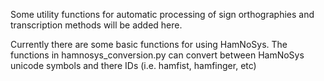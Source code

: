 Some utility functions for automatic processing of sign orthographies and transcription methods will be added here.

Currently there are some basic functions for using HamNoSys. The functions in hamnosys_conversion.py can convert between HamNoSys unicode symbols and there IDs (i.e. hamfist, hamfinger, etc)
